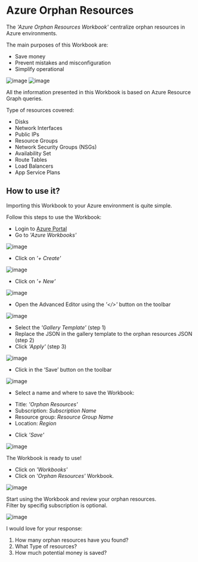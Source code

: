# Azure Orphan Resources
The _'Azure Orphan Resources Workbook'_ centralize orphan resources in Azure environments.

The main purposes of this Workbook are:
* Save money
* Prevent mistakes and misconfiguration
* Simplify operational

![image](https://user-images.githubusercontent.com/69309933/172849159-64580b88-cd71-4053-8768-089e8c3d4564.png)
![image](https://user-images.githubusercontent.com/69309933/172850655-01e28054-45d3-4680-a297-afa1689cca26.png)

All the information presented in this Workbook is based on Azure Resource Graph queries.

Type of resources covered:
* Disks
* Network Interfaces
* Public IPs
* Resource Groups
* Network Security Groups (NSGs)
* Availability Set
* Route Tables
* Load Balancers
* App Service Plans


## How to use it?
Importing this Workbook to your Azure environment is quite simple.

Follow this steps to use the Workbook:
* Login to [Azure Portal](https://portal.azure.com/)
* Go to _'Azure Workbooks'_

![image](https://user-images.githubusercontent.com/69309933/172806635-14051976-328e-4623-96ab-0dd6a7bc7817.png)

* Click on _'+ Create'_

![image](https://user-images.githubusercontent.com/69309933/172807465-cced3466-0669-423b-87b3-8fa70fdbf1d1.png)

* Click on _'+ New'_

![image](https://user-images.githubusercontent.com/69309933/172807547-52d790ce-7852-4b4b-a81f-81e8b7fac26e.png)

* Open the Advanced Editor using the _'</>'_ button on the toolbar

![image](https://user-images.githubusercontent.com/69309933/172807673-dfc63741-0c40-47c0-ab58-d39309b06e69.png)

* Select the _'Gallery Template'_ (step 1)
* Replace the JSON in the gallery template to the orphan resources JSON (step 2)
* Click _'Apply'_ (step 3)

![image](https://user-images.githubusercontent.com/69309933/172807762-17aec6f9-4a81-4d5b-9017-673a0ab6b26e.png)

* Click in the ‘Save’ button on the toolbar

![image](https://user-images.githubusercontent.com/69309933/172807909-b4527207-343e-4861-af4e-35e1104029d1.png)

* Select a name and where to save the Workbook:
- Title: _'Orphan Resources'_
- Subscription: _Subscription Name_
- Resource group: _Resource Group Name_
- Location: _Region_
* Click _'Save'_
  
![image](https://user-images.githubusercontent.com/69309933/172808030-3d7171c9-8b23-4f69-ab8b-7150b1459ea8.png)

The Workbook is ready to use!
* Click on _'Workbooks'_
* Click on _'Orphan Resources'_ Workbook.
  
![image](https://user-images.githubusercontent.com/69309933/172808358-ed2fede8-42a4-42bd-9c68-3ac4d645f812.png)
  
Start using the Workbook and review your orphan resources.<br/>
Filter by specifig subscription is optional.

![image](https://user-images.githubusercontent.com/69309933/172848889-f25c8fce-ce12-4d0a-b426-a0fc64e40e17.png)
  
I would love for your response:
1. How many orphan resources have you found?
2. What Type of resources?
3. How much potential money is saved?




